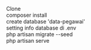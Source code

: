 Clone <br />
composer install <br />
create database 'data-pegawai' <br />
setting info database di .env <br />
php artisan migrate --seed <br />
php artisan serve <br />
